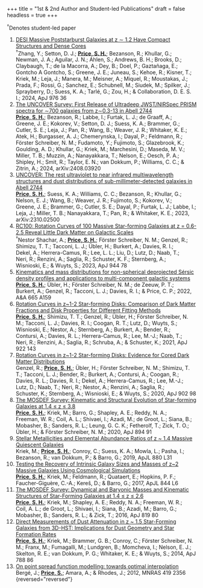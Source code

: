 +++
title =  "1st & 2nd Author and Student-led Publications"
draft = false
headless = true
+++



<div class="student-led">
<sup>&#8224;</sup>Denotes student-led paper
</div>

1. [DESI Massive Poststarburst Galaxies at z ∼ 1.2 Have Compact Structures and Dense Cores](http://ui.adsabs.harvard.edu/abs/2024ApJ...976...36Z)<br> <sup>&#8224;</sup>Zhang, Y.; Setton, D. J.; <ins>**Price, S. H.**</ins>; Bezanson, R.; Khullar, G.; Newman, J. A.; Aguilar, J. N.; Ahlen, S.; Andrews, B. H.; Brooks, D.; Claybaugh, T.; de la Macorra, A.; Dey, B.; Doel, P.; Gaztañaga, E.; Gontcho A Gontcho, S.; Greene, J. E.; Juneau, S.; Kehoe, R.; Kisner, T.; Kriek, M.; Leja, J.; Manera, M.; Meisner, A.; Miquel, R.; Moustakas, J.; Prada, F.; Rossi, G.; Sanchez, E.; Schubnell, M.; Siudek, M.; Spilker, J.; Sprayberry, D.; Suess, K. A.; Tarlé, G.; Zou, H.; &amp; Collaboration, D. E. S. I.; 2024, ApJ 976 36
1. [The UNCOVER Survey: First Release of Ultradeep JWST/NIRSpec PRISM spectra for ∼700 galaxies from z∼0.3-13 in Abell 2744](http://ui.adsabs.harvard.edu/abs/2024arXiv240803920P)<br> <ins>**Price, S. H.**</ins>; Bezanson, R.; Labbe, I.; Furtak, L. J.; de Graaff, A.; Greene, J. E.; Kokorev, V.; Setton, D. J.; Suess, K. A.; Brammer, G.; Cutler, S. E.; Leja, J.; Pan, R.; Wang, B.; Weaver, J. R.; Whitaker, K. E.; Atek, H.; Burgasser, A. J.; Chemerynska, I.; Dayal, P.; Feldmann, R.; Förster Schreiber, N. M.; Fudamoto, Y.; Fujimoto, S.; Glazebrook, K.; Goulding, A. D.; Khullar, G.; Kriek, M.; Marchesini, D.; Maseda, M. V.; Miller, T. B.; Muzzin, A.; Nanayakkara, T.; Nelson, E.; Oesch, P. A.; Shipley, H.; Smit, R.; Taylor, E. N.; van Dokkum, P.; Williams, C. C.; &amp; Zitrin, A.; 2024, arXiv:2408.03920
1. [UNCOVER: The rest ultraviolet to near infrared multiwavelength structures and dust distributions of sub-millimeter-detected galaxies in Abell 2744](http://ui.adsabs.harvard.edu/abs/2023arXiv231002500P)<br> <ins>**Price, S. H.**</ins>; Suess, K. A.; Williams, C. C.; Bezanson, R.; Khullar, G.; Nelson, E. J.; Wang, B.; Weaver, J. R.; Fujimoto, S.; Kokorev, V.; Greene, J. E.; Brammer, G.; Cutler, S. E.; Dayal, P.; Furtak, L. J.; Labbe, I.; Leja, J.; Miller, T. B.; Nanayakkara, T.; Pan, R.; &amp; Whitaker, K. E.; 2023, arXiv:2310.02500
1. [RC100: Rotation Curves of 100 Massive Star-forming Galaxies at z = 0.6-2.5 Reveal Little Dark Matter on Galactic Scales](http://ui.adsabs.harvard.edu/abs/2023ApJ...944...78N)<br> <sup>&#8224;</sup>Nestor Shachar, A.; <ins>**Price, S. H.**</ins>; Förster Schreiber, N. M.; Genzel, R.; Shimizu, T. T.; Tacconi, L. J.; Übler, H.; Burkert, A.; Davies, R. I.; Dekel, A.; Herrera-Camus, R.; Lee, L. L.; Liu, D.; Lutz, D.; Naab, T.; Neri, R.; Renzini, A.; Saglia, R.; Schuster, K. F.; Sternberg, A.; Wisnioski, E.; &amp; Wuyts, S.; 2023, ApJ 944 78
1. [Kinematics and mass distributions for non-spherical deprojected Sérsic density profiles and applications to multi-component galactic systems](http://ui.adsabs.harvard.edu/abs/2022A%26A...665A.159P)<br> <ins>**Price, S. H.**</ins>; Übler, H.; Förster Schreiber, N. M.; de Zeeuw, P. T.; Burkert, A.; Genzel, R.; Tacconi, L. J.; Davies, R. I.; &amp; Price, C. P.; 2022, A&amp;A 665 A159
1. [Rotation Curves in z~1-2 Star-forming Disks: Comparison of Dark Matter Fractions and Disk Properties for Different Fitting Methods](http://ui.adsabs.harvard.edu/abs/2021ApJ...922..143P)<br> <ins>**Price, S. H.**</ins>; Shimizu, T. T.; Genzel, R.; Übler, H.; Förster Schreiber, N. M.; Tacconi, L. J.; Davies, R. I.; Coogan, R. T.; Lutz, D.; Wuyts, S.; Wisnioski, E.; Nestor, A.; Sternberg, A.; Burkert, A.; Bender, R.; Contursi, A.; Davies, R. L.; Herrera-Camus, R.; Lee, M.-J.; Naab, T.; Neri, R.; Renzini, A.; Saglia, R.; Schruba, A.; &amp; Schuster, K.; 2021, ApJ 922 143
1. [Rotation Curves in z~1-2 Star-forming Disks: Evidence for Cored Dark Matter Distributions](http://ui.adsabs.harvard.edu/abs/2020ApJ...902...98G)<br> Genzel, R.; <ins>**Price, S. H.**</ins>; Übler, H.; Förster Schreiber, N. M.; Shimizu, T. T.; Tacconi, L. J.; Bender, R.; Burkert, A.; Contursi, A.; Coogan, R.; Davies, R. L.; Davies, R. I.; Dekel, A.; Herrera-Camus, R.; Lee, M.-J.; Lutz, D.; Naab, T.; Neri, R.; Nestor, A.; Renzini, A.; Saglia, R.; Schuster, K.; Sternberg, A.; Wisnioski, E.; &amp; Wuyts, S.; 2020, ApJ 902 98
1. [The MOSDEF Survey: Kinematic and Structural Evolution of Star-forming Galaxies at 1.4 ≤ z ≤ 3.8](http://ui.adsabs.harvard.edu/abs/2020ApJ...894...91P)<br> <ins>**Price, S. H.**</ins>; Kriek, M.; Barro, G.; Shapley, A. E.; Reddy, N. A.; Freeman, W. R.; Coil, A. L.; Shivaei, I.; Azadi, M.; de Groot, L.; Siana, B.; Mobasher, B.; Sanders, R. L.; Leung, G. C. K.; Fetherolf, T.; Zick, T. O.; Übler, H.; &amp; Förster Schreiber, N. M.; 2020, ApJ 894 91
1. [Stellar Metallicities and Elemental Abundance Ratios of z ~ 1.4 Massive Quiescent Galaxies](http://ui.adsabs.harvard.edu/abs/2019ApJ...880L..31K)<br> Kriek, M.; <ins>**Price, S. H.**</ins>; Conroy, C.; Suess, K. A.; Mowla, L.; Pasha, I.; Bezanson, R.; van Dokkum, P.; &amp; Barro, G.; 2019, ApJL 880 L31
1. [Testing the Recovery of Intrinsic Galaxy Sizes and Masses of z~2 Massive Galaxies Using Cosmological Simulations](http://ui.adsabs.harvard.edu/abs/2017ApJ...844L...6P)<br> <ins>**Price, S. H.**</ins>; Kriek, M.; Feldmann, R.; Quataert, E.; Hopkins, P. F.; Faucher-Giguère, C.-A.; Kereš, D.; &amp; Barro, G.; 2017, ApJL 844 L6
1. [The MOSDEF Survey: Dynamical and Baryonic Masses and Kinematic Structures of Star-Forming Galaxies at 1.4 ≤ z ≤ 2.6](http://ui.adsabs.harvard.edu/abs/2016ApJ...819...80P)<br> <ins>**Price, S. H.**</ins>; Kriek, M.; Shapley, A. E.; Reddy, N. A.; Freeman, W. R.; Coil, A. L.; de Groot, L.; Shivaei, I.; Siana, B.; Azadi, M.; Barro, G.; Mobasher, B.; Sanders, R. L.; &amp; Zick, T.; 2016, ApJ 819 80
1. [Direct Measurements of Dust Attenuation in z ~ 1.5 Star-Forming Galaxies from 3D-HST: Implications for Dust Geometry and Star Formation Rates](http://ui.adsabs.harvard.edu/abs/2014ApJ...788...86P)<br> <ins>**Price, S. H.**</ins>; Kriek, M.; Brammer, G. B.; Conroy, C.; Förster Schreiber, N. M.; Franx, M.; Fumagalli, M.; Lundgren, B.; Momcheva, I.; Nelson, E. J.; Skelton, R. E.; van Dokkum, P. G.; Whitaker, K. E.; &amp; Wuyts, S.; 2014, ApJ 788 86
1. [On point spread function modelling: towards optimal interpolation](http://ui.adsabs.harvard.edu/abs/2012MNRAS.419.2356B)<br> Bergé, J.; <ins>**Price, S.**</ins>; Amara, A.; &amp; Rhodes, J.; 2012, MNRAS 419 2356
{reversed="reversed"}
